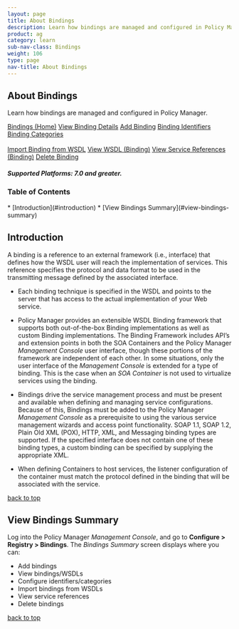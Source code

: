 ```yaml
---
layout: page
title: About Bindings
description: Learn how bindings are managed and configured in Policy Manager.
product: ag
category: learn
sub-nav-class: Bindings
weight: 106
type: page
nav-title: About Bindings
---
```


## About Bindings
Learn how bindings are managed and configured in Policy Manager.

<a href="bindings_toc.html" class="button secondary">Bindings (Home)</a> <a href="../bindings/view_binding_details.html" class="button secondary">View Binding Details</a>  <a href="../bindings/add_binding.html" class="button secondary">Add Binding</a>  <a href="../bindings/binding_identifiers.html" class="button secondary">Binding Identifiers</a>  <a href="../bindings/binding_categories.html" class="button secondary">Binding Categories</a> <br><br><a href="../bindings/import_binding_from_wsdl.html" class="button secondary">Import Binding from WSDL</a> <a href="../bindings/view_wsdl_binding.html" class="button secondary">View WSDL (Binding)</a> <a href="../bindings/view_service_references_binding.html" class="button secondary">View Service References (Binding)</a> <a href="../bindings/delete_binding.html" class="button secondary">Delete Binding</a>
<h5 class="stamp">Supported Platforms: 7.0 and greater.</h5>

### Table of Contents
<div id="toc-marker"></div>
* [Introduction](#introduction)
* [View Bindings Summary](#view-bindings-summary)


## Introduction
A binding is a reference to an external framework (i.e., interface) that defines how the WSDL user will reach the implementation of services. This reference specifies the protocol and data format to be used in the transmitting message defined by the associated interface.

* Each binding technique is specified in the WSDL and points to the server that has access to the actual implementation of your Web service.

* Policy Manager provides an extensible WSDL Binding framework that supports both out-of-the-box Binding implementations as well as custom Binding implementations. The Binding Framework includes API’s and extension points in both the SOA Containers and the Policy Manager *Management Console* user interface, though these portions of the framework are independent of each other. In some situations, only the user interface of the *Management Console* is extended for a type of binding. This is the case when an *SOA Container* is not used to virtualize services using the binding.

* Bindings drive the service management process and must be present and available when defining and managing service configurations. Because of this, Bindings must be added to the Policy Manager *Management Console* as a prerequisite to using the various service management wizards and access point functionality. SOAP 1.1, SOAP 1.2, Plain Old XML (POX), HTTP, XML, and Messaging binding types are supported. If the specified interface does not contain one of these binding types, a custom binding can be specified by supplying the appropriate XML.

* When defining Containers to host services, the listener configuration of the container must match the protocol defined in the binding that will be associated with the service.

<a href="#top">back to top</a> 

## View Bindings Summary

Log into the Policy Manager *Management Console*, and go to **Configure > Registry > Bindings**. The *Bindings Summary* screen displays where you can:

* Add bindings
* View bindings/WSDLs
* Configure identifiers/categories
* Import bindings from WSDLs
* View service references
* Delete bindings

<a href="#top">back to top</a> 






